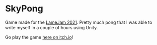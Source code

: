 # SkyPong
 Game made for the [LameJam 2021](https://itch.io/jam/lamejam-2021). Pretty much pong that I was able to write myself in a couple of hours using Unity.

 Go play the game [here on itch.io](https://joelshaw0.itch.io/skypong)!
